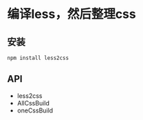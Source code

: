编译less，然后整理css
=====================

## 安装

```
npm install less2css
```

## API

+ less2css
+ AllCssBuild
+ oneCssBuild
